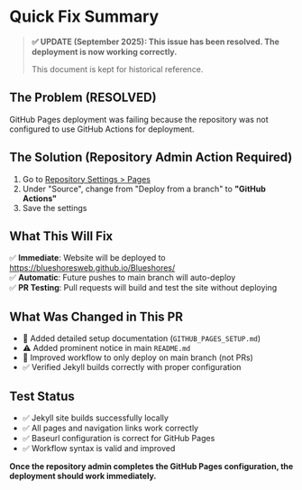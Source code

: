 # Quick Fix Summary

> **✅ UPDATE (September 2025): This issue has been resolved. The deployment is now working correctly.**
> 
> This document is kept for historical reference.

## The Problem (RESOLVED)
GitHub Pages deployment was failing because the repository was not configured to use GitHub Actions for deployment.

## The Solution (Repository Admin Action Required)

1. Go to [Repository Settings > Pages](https://github.com/BlueshoresWeb/Blueshores/settings/pages)
2. Under "Source", change from "Deploy from a branch" to **"GitHub Actions"**
3. Save the settings

## What This Will Fix

✅ **Immediate**: Website will be deployed to https://blueshoresweb.github.io/Blueshores/  
✅ **Automatic**: Future pushes to main branch will auto-deploy  
✅ **PR Testing**: Pull requests will build and test the site without deploying  

## What Was Changed in This PR

- 📖 Added detailed setup documentation (`GITHUB_PAGES_SETUP.md`)
- ⚠️ Added prominent notice in main `README.md`
- 🔧 Improved workflow to only deploy on main branch (not PRs)
- ✅ Verified Jekyll builds correctly with proper configuration

## Test Status

- ✅ Jekyll site builds successfully locally
- ✅ All pages and navigation links work correctly
- ✅ Baseurl configuration is correct for GitHub Pages
- ✅ Workflow syntax is valid and improved

**Once the repository admin completes the GitHub Pages configuration, the deployment should work immediately.**